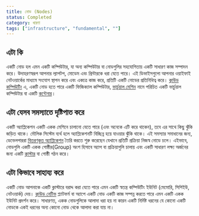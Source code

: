 ```yaml
---
title: নোড (Nodes)
status: Completed
category: ধারণা
tags: ["infrastructure", "fundamental", ""]
---
```


## এটা কি

একটি নোড হল এমন একটি কম্পিউটার, যা অন্য কম্পিউটার বা নোডগুলির  সহযোগিতায় একটি সাধারণ কাজ সম্পাদন করে। উদাহরণস্বরূপ আপনার ল্যাপটপ, মোডেম এবং প্রিন্টারকে ধরা যেতে পারে। এই ডিভাইসগুলো আপনার ওয়াইফাই নেটওয়ার্কের মাধ্যমে সংযোগ স্থাপন করে এবং একত্রে কাজ করে, প্রতিটি একটি নোডের প্রতিনিধিত্ব করে। [ক্লাউড কম্পিউটিং](/bn/cloud-computing/) এ, একটি নোড হতে পারে একটি ফিজিক্যাল কম্পিউটার, [ভার্চুয়াল মেশিন](/bn/virtual-machine/) নামে পরিচিত একটি ভার্চুয়াল কম্পিউটার বা একটি [কন্টেনার](/bn/container/)।

## এটা যেসব সমস্যাতে দৃষ্টিপাত করে

একটি অ্যাপ্লিকেশন একটি একক মেশিনে চালানো যেতে পারে (এবং অনেকে এটি করে থাকেন), তবে এর সাথে কিছু ঝুঁকি জড়িত থাকে। মৌলিক সিস্টেম ব্যর্থ হলে অ্যাপ্লিকেশনটি বিচ্ছিন্ন হয়ে যাওয়ার ঝুঁকি থাকে। এই সমস্যার সমাধানের জন্য, ডেভেলপাররা [বিতরণকৃত অ্যাপ্লিকেশন](/bn/distributed-apps/) তৈরি করতে শুরু করেছেন যেখানে প্রতিটি প্রক্রিয়া নিজস্ব নোডে চলে। এইভাবে, নোডগুলি একটি একক গোষ্ঠীর(Group) অংশ হিসাবে অ্যাপ বা প্রক্রিয়াগুলি চালায় এবং একটি সাধারণ লক্ষ্য অর্জনের জন্য একটি [ক্লাস্টার](/bn/cluster/) বা গোষ্ঠী গঠন করে।

## এটা কিভাবে সাহায্য করে

একটি নোড আপনাকে একটি ক্লাস্টারে বরাদ্দ করা যেতে পারে এমন একটি স্বতন্ত্র কম্পিউটিং ইউনিট (মেমোরি, সিপিইউ, নেটওয়ার্ক) দেয়। [ক্লাউড নেটিভ](/bn/cloud-native-tech/) প্ল্যাটফর্ম বা অ্যাপে একটি নোড একটি কাজ সম্পন্ন করতে পারে এমন একটি একক ইউনিট প্রদর্শন করে। সাধারণত, একক নোডগুলিকে আলাদা ধরা হয় না কারন একটি নির্দিষ্ট ধরনের যে কোনো একটি নোডকে একই ধরনের অন্য কোনো নোড থেকে আলাদা করা যায় না।

